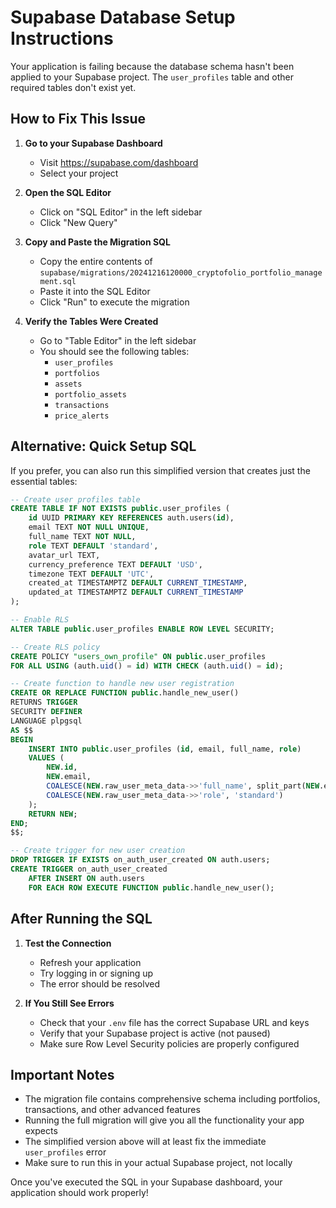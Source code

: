 # Supabase Database Setup Instructions

Your application is failing because the database schema hasn't been applied to your Supabase project. The `user_profiles` table and other required tables don't exist yet.

## How to Fix This Issue

1. **Go to your Supabase Dashboard**
   - Visit https://supabase.com/dashboard
   - Select your project

2. **Open the SQL Editor**
   - Click on "SQL Editor" in the left sidebar
   - Click "New Query"

3. **Copy and Paste the Migration SQL**
   - Copy the entire contents of `supabase/migrations/20241216120000_cryptofolio_portfolio_management.sql`
   - Paste it into the SQL Editor
   - Click "Run" to execute the migration

4. **Verify the Tables Were Created**
   - Go to "Table Editor" in the left sidebar
   - You should see the following tables:
     - `user_profiles`
     - `portfolios`
     - `assets`
     - `portfolio_assets`
     - `transactions`
     - `price_alerts`

## Alternative: Quick Setup SQL

If you prefer, you can also run this simplified version that creates just the essential tables:

```sql
-- Create user profiles table
CREATE TABLE IF NOT EXISTS public.user_profiles (
    id UUID PRIMARY KEY REFERENCES auth.users(id),
    email TEXT NOT NULL UNIQUE,
    full_name TEXT NOT NULL,
    role TEXT DEFAULT 'standard',
    avatar_url TEXT,
    currency_preference TEXT DEFAULT 'USD',
    timezone TEXT DEFAULT 'UTC',
    created_at TIMESTAMPTZ DEFAULT CURRENT_TIMESTAMP,
    updated_at TIMESTAMPTZ DEFAULT CURRENT_TIMESTAMP
);

-- Enable RLS
ALTER TABLE public.user_profiles ENABLE ROW LEVEL SECURITY;

-- Create RLS policy
CREATE POLICY "users_own_profile" ON public.user_profiles 
FOR ALL USING (auth.uid() = id) WITH CHECK (auth.uid() = id);

-- Create function to handle new user registration
CREATE OR REPLACE FUNCTION public.handle_new_user()
RETURNS TRIGGER
SECURITY DEFINER
LANGUAGE plpgsql
AS $$
BEGIN
    INSERT INTO public.user_profiles (id, email, full_name, role)
    VALUES (
        NEW.id, 
        NEW.email, 
        COALESCE(NEW.raw_user_meta_data->>'full_name', split_part(NEW.email, '@', 1)),
        COALESCE(NEW.raw_user_meta_data->>'role', 'standard')
    );
    RETURN NEW;
END;
$$;

-- Create trigger for new user creation
DROP TRIGGER IF EXISTS on_auth_user_created ON auth.users;
CREATE TRIGGER on_auth_user_created
    AFTER INSERT ON auth.users
    FOR EACH ROW EXECUTE FUNCTION public.handle_new_user();
```

## After Running the SQL

1. **Test the Connection**
   - Refresh your application
   - Try logging in or signing up
   - The error should be resolved

2. **If You Still See Errors**
   - Check that your `.env` file has the correct Supabase URL and keys
   - Verify that your Supabase project is active (not paused)
   - Make sure Row Level Security policies are properly configured

## Important Notes

- The migration file contains comprehensive schema including portfolios, transactions, and other advanced features
- Running the full migration will give you all the functionality your app expects
- The simplified version above will at least fix the immediate `user_profiles` error
- Make sure to run this in your actual Supabase project, not locally

Once you've executed the SQL in your Supabase dashboard, your application should work properly!